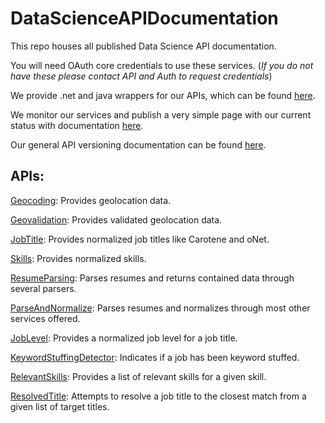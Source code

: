 DataScienceAPIDocumentation
===========================

This repo houses all published Data Science API documentation.

You will need OAuth core credentials to use these services. (*If you do not have these please contact API and Auth to request credentials*)

We provide .net and java wrappers for our APIs, which can be found [here](https://github.com/cbdr/DataScienceServices).  

We monitor our services and publish a very simple page with our current status with documentation [here](MonitorPage.md).

Our general API versioning documentation can be found [here](Versioning.md).

APIs:
----
[Geocoding](Geocoding.md): Provides geolocation data.

[Geovalidation](Geovalidation.md): Provides validated geolocation data.

[JobTitle](JobTitle.md): Provides normalized job titles like Carotene and oNet.

[Skills](Skills.md): Provides normalized skills.

[ResumeParsing](ResumeParsing.md): Parses resumes and returns contained data through several parsers.

[ParseAndNormalize](ParseAndNormalize.md): Parses resumes and normalizes through most other services offered.

[JobLevel](JobLevel.md): Provides a normalized job level for a job title.

[KeywordStuffingDetector](KeywordStuffingDetector.md): Indicates if a job has been keyword stuffed.

[RelevantSkills](RelevantSkills.md): Provides a list of relevant skills for a given skill.

[ResolvedTitle](ResolvedTitle.md): Attempts to resolve a job title to the closest match from a given list of target titles.


